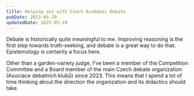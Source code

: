 ```yaml
---
title: Helping out with Czech Academic Debate
pubDate: 2023-05-20
updatedDate: 2025-05-19
---
```


Debate is historically quite meaningful to me. Improving reasoning is the first step towards truth-seeking, and debate is a great way to do that. Epistemology is certainly a focus here.

Other than a garden-variety judge, I've been a member of the Competition Committee and a Board member of the main Czech debate organization (Asociace debatních klubů) since 2023. This means that I spend a lot of time thinking about the direction the organization and its didactics should take.
